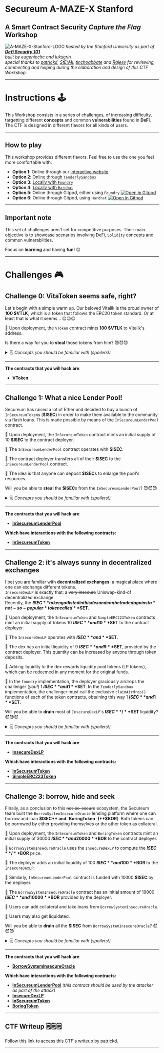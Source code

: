 # **Secureum A-MAZE-X Stanford**
## **A Smart Contract Security *Capture the Flag* Workshop**

![A-MAZE-X-Stanford-LOGO](./img/A-MAZE-X-Stanford.png)
*hosted by the Stanford University as part of **[Defi Security 101](https://defisecuritysummit.org/defi-security-101/)***\
*built by [eugenioclrc](https://github.com/eugenioclrc) and [luksgrin](https://github.com/luksgrin)*\
*special thanks to [patrickd](https://github.com/patrickd-), [StErMi](https://github.com/StErMi), [tinchoabbate](https://github.com/tinchoabbate) and [Rajeev](https://twitter.com/0xrajeev) for reviewing, commenting and helping during the elaboration and design of this CTF Workshop*

-----------------------------

# **Instructions** 🕹️

This Workshop consists in a series of challenges, of increasing difficulty, targetting different **concepts** and common **vulnerabilities** found in **DeFi**. The CTF is designed in different flavors for all kinds of users.

-----------------------------

## **How to play**

This workshop provides different flavors.
Feel free to use the one you feel more comfortable with:

- **Option 1**: Online through our [interactive website](https://ctf-maker-monorepo.vercel.app/)
- **Option 2**: [Online through `TenderlySandbox`](https://github.com/eugenioclrc/DeFi-Security-Summit-Stanford/tree/tenderlySandbox/)
- **Option 3**: [Locally with `Foundry`](https://github.com/eugenioclrc/DeFi-Security-Summit-Stanford/tree/foundry/)
- **Option 4**: [Locally with `Hardhat`](https://github.com/eugenioclrc/DeFi-Security-Summit-Stanford/tree/hardhat/)
- **Option 5**: Online through Gitpod, either using `Foundry` [![Open in Gitpod](https://gitpod.io/button/open-in-gitpod.svg)](https://gitpod.io/#https://github.com/eugenioclrc/DeFi-Security-Summit-Stanford/tree/foundry/)
- **Option 6**: Online through Gitpod, using `Hardhat` [![Open in Gitpod](https://gitpod.io/button/open-in-gitpod.svg)](https://gitpod.io/#https://github.com/eugenioclrc/DeFi-Security-Summit-Stanford/tree/hardhat/)

----------

## Important note

This set of challenges aren't set for competitive purposes. Their main objective is to showcase scenarios involving DeFi, `Solidity` concepts and common vulnerabilities.

Focus on **learning** and having **fun**! 😊

------------------------------

# **Challenges** 🎮

## **Challenge 0: VitaToken seems safe, right?**

Let's begin with a simple warm up.
Our beloved Vitalik is the proud owner of **100 $VTLK**, which is a token that follows the ERC20 token standard. Or at least that is what it seems... 😉😉😉

📌 Upon deployment, the `VToken` contract mints **100 $VTLK** to Vitalik's address.

Is there a way for you to **steal** those tokens from him? 😈😈😈

<details>
<summary>🗒️ <i>Concepts you should be familiar with (spoilers!)</i></summary>
    <ul>
    <li><i><a href=https://ethereum.org/en/developers/docs/standards/tokens/erc-20>The ERC20 token standard</a>, especially the meaning of approving funds.</i></li>
    </ul>
</details>

-----------
**The contracts that you will hack are**:

-  **[VToken](https://github.com/eugenioclrc/DeFi-Security-Summit-Stanford/blob/master/challenges_sources/Challenge0.VToken.sol)**

-----------
## **Challenge 1: What a nice Lender Pool!**

Secureum has raised a lot of Ether and decided to buy a bunch of 
`InSecureumToken`s (**$ISEC**) in order to make them available to the community
via flash loans. This is made possible by means of the `InSecureumLenderPool` contract.

📌 Upon deployment, the `InSecureumToken` contract mints an initial supply of 10 **$ISEC** to the contract deployer.

📌 The `InSecureumLenderPool` contract operates with **$ISEC**.

📌 The contract deployer transfers all of their **$ISEC** to the `InSecureumLenderPool` contract.

📌 The idea is that anyone can deposit **$ISEC**s to enlarge the pool's resources.

Will you be able to **steal** the **$ISEC**s from the `InSecureumLenderPool`? 😈😈😈

<details>
<summary>🗒️ <i>Concepts you should be familiar with (spoilers!)</i></summary>
    <ul>
    <li><i>The concept of <a href=https://blog.chain.link/flash-loans>flashloans</a>. Focus on the definition, how they work and what's their original purpose.</i></li>
    <li><i>Solidity's <a href=https://medium.com/coinmonks/delegatecall-calling-another-contract-function-in-solidity-b579f804178c>delegatecall</a>.</i></li>
    </ul>
</details>

-----------
**The contracts that you will hack are**:

- **[InSecureumLenderPool](https://github.com/eugenioclrc/DeFi-Security-Summit-Stanford/blob/master/challenges_sources/Challenge1.lenderpool.sol)**

**Which have interactions with the following contracts:**

- **[InSecureumToken](https://github.com/eugenioclrc/DeFi-Security-Summit-Stanford/blob/master/challenges_sources/tokens/tokenInsecureum.sol)**

-----------

## **Challenge 2: it's always sunny in decentralized exchanges**

I bet you are familiar with **decentralized exchanges**: a magical place where one can exchange different tokens.\
`InsecureDexLP` is exactly that: a <s>very insecure</s> Uniswap-kind-of decentralized exchange.\
Recently, the **$ISEC** token got listed in this dex and can be traded against a *not-so-popular* token called **$SET**.

📌 Upon deployment, the `InSecureumToken` and `SimpleERC223Token` contracts mint an initial supply of tokens 10 **$ISEC** and 10 **$SET** to the contract deployer.

📌 The `InsecureDexLP` operates with **$ISEC** and **$SET**.

📌 The dex has an initial liquidity of 9 **$ISEC** and 9 **$SET**, provided by the contract deployer. This quantity can be increased by anyone through token deposits.

📌 Adding liquidity to the dex rewards liquidity pool tokens (LP tokens), which can be redeemed in any moment for the original funds.

📌 In the `foundry` implementation, the deployer graciously airdrops the challenger (*you!*) 1 **$ISEC** and 1 **$SET**. In the `TenderlySandbox` implementation, the challenger must call the exclusive `claimAirdrop()` functions of each of the token contracts, obtaining this way 1 **$ISEC** and 1 **$SET**.

Will you be able to **drain** most of `InsecureDexLP`'s **$ISEC**/**$SET** liquidity? 😈😈😈

<details>
<summary>🗒️ <i>Concepts you should be familiar with (spoilers!)</i></summary>
    <ul>
    <li><i>The concept of <a href=https://research.paradigm.xyz/amm-price-impact>Automatic Market Makers (AMMs)</a>. Focus on the constant-product formula.</i></li>
    <li><i><a href=https://www.blockchain-council.org/ethereum/ethereum-tokens-erc-20-vs-erc-223-vs-erc-777>Other token standards</a> such as ERC223. Focus on the fallback function provided in ERC223.</i></li>
    <li><i>The concept of <a href=https://www.certik.com/resources/blog/3K7ZUAKpOr1GW75J2i0VHh-what-is-a-reentracy-attack>reentrancy attack</a>.</i></li>
    </ul>
</details>

-----------
**The contracts that you will hack are**:

- **[InsecureDexLP](https://github.com/eugenioclrc/DeFi-Security-Summit-Stanford/blob/master/challenges_sources/Challenge2.DEX.sol)**

**Which have interactions with the following contracts:**

- **[InSecureumToken](https://github.com/eugenioclrc/DeFi-Security-Summit-Stanford/blob/master/challenges_sources/tokens/tokenInsecureum.sol)**
- **[SimpleERC223Token](https://github.com/eugenioclrc/DeFi-Security-Summit-Stanford/blob/master/challenges_sources/tokens/tokenERC223.sol)**

----------------
## **Challenge 3: borrow, hide and seek**

Finally, as a conclusion to this <s>not-so-secure</s> ecosystem, the Secureum team built the `BorrowSystemInsecureOracle` lending platform where one can borrow and loan **$ISEC** and `BoringToken` (**$BOR**). Both tokens can be borrowed by either providing themselves or the other token as collateral.

📌 Upon deployment, the `InSecureumToken` and `BoringToken` contracts mint an initial supply of 30000 **$ISEC** and 20000 **$BOR** to the contract deployer.

📌 `BorrowSystemInsecureOracle` uses the `InsecureDexLP` to compute the **$ISEC**/**$BOR** price.

📌 The deployer adds an initial liquidity of 100 **$ISEC** and 100 **$BOR** to the `InsecureDexLP`.

📌 Similarly, `InSecureumLenderPool` contract is funded with 10000 **$ISEC** by the deployer.

📌 The `BorrowSystemInsecureOracle` contract has an initial amount of 10000 **$ISEC** and 10000 **$BOR** provided by the deployer.

📌 Users can add collateral and take loans from `BorrowSystemInsecureOracle`.

📌 Users may also get liquidated.



Will you be able to **drain** all the **$ISEC** from `BorrowSystemInsecureOracle`? 😈😈😈

<details>
<summary>🗒️ <i>Concepts you should be familiar with (spoilers!)</i></summary>
    <ul>
    <li><i><a href=https://blog.yield.app/post/defi-lending-and-borrowing-guide>How DeFi lending works</a>.</i></li>
    <li><i>The concept of <a href=https://blog.chain.link/flash-loans>price oracle attack</a>. Notice that this concept is very related to flashloans.</i></li>
    </ul>
</details>

-----------
**The contracts that you will hack are**:

- **[BorrowSystemInsecureOracle](https://github.com/eugenioclrc/DeFi-Security-Summit-Stanford/blob/master/challenges_sources/Challenge3.borrow_system.sol)**

**Which have interactions with the following contracts:**

- **[InSecureumLenderPool](https://github.com/eugenioclrc/DeFi-Security-Summit-Stanford/blob/master/challenges_sources/Challenge1.lenderpool.sol)** *(this contract should be used by the attacker as part of the attack)*
- **[InsecureDexLP](https://github.com/eugenioclrc/DeFi-Security-Summit-Stanford/blob/master/challenges_sources/Challenge2.DEX.sol)**
- **[InSecureumToken](https://github.com/eugenioclrc/DeFi-Security-Summit-Stanford/blob/master/challenges_sources/tokens/tokenInsecureum.sol)**
- **[BoringToken](https://github.com/eugenioclrc/DeFi-Security-Summit-Stanford/blob/master/challenges_sources/tokens/tokenBoring.sol)**

-----------

## CTF Writeup 🗒️🗒️🗒️

Follow [this link](https://ventral.digital/posts/2022/8/27/secureum-a-maze-x-stanford-ctf) to access this CTF's writeup by [patrickd](https://github.com/patrickd-).

-----------
